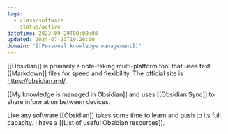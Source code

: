```yaml
---
tags:
  - class/software
  - status/active
datetime: 2023-09-29T00:00:00
updated: 2024-07-23T19:26:00
domain: "[[Personal knowledge management]]"
---
```

[[Obsidian]] is primarily a note-taking multi-platform tool that uses text [[Markdown]] files for speed and flexibility. The official site is https://obsidian.md/.

[[My knowledge is managed in Obsidian]] and uses [[Obsidian Sync]] to share information between devices. 

Like any software [[Obsidian]] takes some time to learn and push to its full capacity. I have a [[List of useful Obsidian resources]].